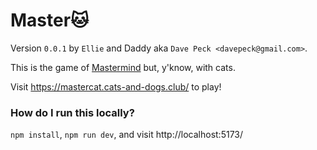# Master🐱

Version `0.0.1` by `Ellie` and Daddy aka `Dave Peck <davepeck@gmail.com>`.

This is the game of [Mastermind](<https://en.wikipedia.org/wiki/Mastermind_(board_game)>) but, y'know, with cats.

Visit https://mastercat.cats-and-dogs.club/ to play!

### How do I run this locally?

`npm install`, `npm run dev`, and visit http://localhost:5173/
